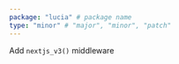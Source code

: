 ```yaml
---
package: "lucia" # package name
type: "minor" # "major", "minor", "patch"
---
```


Add `nextjs_v3()` middleware
